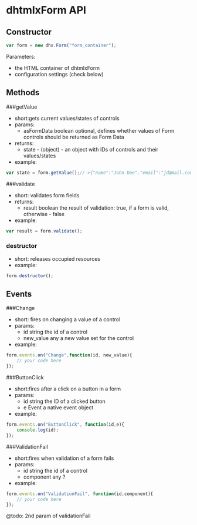 dhtmlxForm API
==================

Constructor
----------------

~~~js
var form = new dhx.Form("form_container");
~~~

Parameters:

- the HTML container of dhtmlxForm
- configuration settings (check below)

Methods
-------------

###getValue

- short:gets current values/states of controls
- params:
	- asFormData	boolean		optional, defines whether values of Form controls should be returned as Form Data
- returns:
	- state - (object) - an object with IDs of controls and their values/states
- example:
~~~js
var state = form.getValue();//->{"name":"John Doe","email":"jd@mail.com", "agree":true}
~~~

###validate

- short: validates form fields
- returns:
	- result	boolean 	the result of validation: true, if a form is valid, otherwise - false
- example:
~~~js
var result = form.validate();
~~~

### destructor

- short: releases occupied resources
- example:
~~~js
form.destructor();
~~~

Events
---------------

###Change 

- short: fires on changing a value of a control
- params:
	- id			string		the id of a control
    - new_value		any			a new value set for the control
- example:
~~~js
form.events.on("Change",function(id, new_value){
	// your code here
});
~~~
	
###ButtonClick 

- short:fires after a click on a button in a form
- params:
	- id 	string	 	the ID of a clicked button
    - e 	Event 		a native event object
- example:
~~~js
form.events.on("ButtonClick", function(id,e){
    console.log(id);
});
~~~

###ValidationFail 

- short:fires when validation of a form fails
- params:
	- id				string		the id of a control
    - component			any			?
- example:
~~~js
form.events.on("ValidationFail", function(id,component){
    // your code here
});
~~~

@todo:
2nd param of validationFail